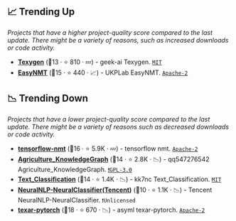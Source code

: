 ## 📈 Trending Up

_Projects that have a higher project-quality score compared to the last update. There might be a variety of reasons, such as increased downloads or code activity._

- <b><a href="https://github.com/geek-ai/Texygen">Texygen</a></b> (🥈13 ·  ⭐ 810 · 💤) - geek-ai Texygen. <code><a href="http://bit.ly/34MBwT8">MIT</a></code>
- <b><a href="https://github.com/UKPLab/EasyNMT">EasyNMT</a></b> (🥉15 ·  ⭐ 440 · 📈) - UKPLab EasyNMT. <code><a href="http://bit.ly/3nYMfla">Apache-2</a></code>

## 📉 Trending Down

_Projects that have a lower project-quality score compared to the last update. There might be a variety of reasons such as decreased downloads or code activity._

- <b><a href="https://github.com/tensorflow/nmt">tensorflow-nmt</a></b> (🥉16 ·  ⭐ 5.9K · 💤) - tensorflow nmt. <code><a href="http://bit.ly/3nYMfla">Apache-2</a></code>
- <b><a href="https://github.com/qq547276542/Agriculture_KnowledgeGraph">Agriculture_KnowledgeGraph</a></b> (🥇14 ·  ⭐ 2.8K · 📉) - qq547276542 Agriculture_KnowledgeGraph. <code><a href="http://bit.ly/2M0xdwT">❗️GPL-3.0</a></code>
- <b><a href="https://github.com/kk7nc/Text_Classification">Text_Classification</a></b> (🥉14 ·  ⭐ 1.4K · 📉) - kk7nc Text_Classification. <code><a href="http://bit.ly/34MBwT8">MIT</a></code>
- <b><a href="https://github.com/Tencent/NeuralNLP-NeuralClassifier">NeuralNLP-NeuralClassifier(Tencent)</a></b> (🥉10 ·  ⭐ 1.1K · 📉) - Tencent NeuralNLP-NeuralClassifier. <code>❗Unlicensed</code>
- <b><a href="https://github.com/asyml/texar-pytorch">texar-pytorch</a></b> (🥇18 ·  ⭐ 670 · 📉) - asyml texar-pytorch. <code><a href="http://bit.ly/3nYMfla">Apache-2</a></code>

